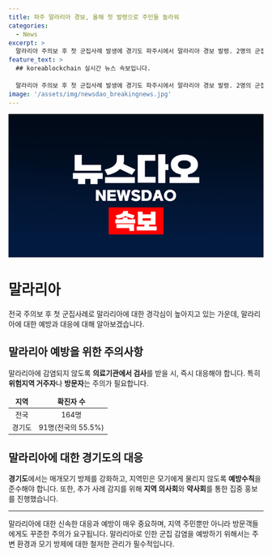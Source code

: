 ```yaml
---
title: 파주 말라리아 경보, 올해 첫 발령으로 주민들 놀라워
categories:
  - News
excerpt: >
  말라리아 주의보 후 첫 군집사례 발생에 경기도 파주시에서 말라리아 경보 발령. 2명의 군집사례 발생으로 인한 조치로, 지역사회 내 유행 차단을 위해 심층 역학조사 예정. 지역 의사회·약사회를 통한 집중 홍보, 매개 모기 집중 방제, 신속 진단검사와 예방약 제공 등 적극 수행 계획. 올해 국내 말라리아 환자는 164명으로, 경기도에서 91명 발생해 전국의 55.5% 차지. 보건건강국장은 매개모기 방제 강화와 예방수칙 준수를 당부했다.
feature_text: >
  ## koreablockchain 실시간 뉴스 속보입니다.

  말라리아 주의보 후 첫 군집사례 발생에 경기도 파주시에서 말라리아 경보 발령. 2명의 군집사례 발생으로 인한 조치로, 지역사회 내 유행 차단을 위해 심층 역학조사 예정. 지역 의사회·약사회를 통한 집중 홍보, 매개 모기 집중 방제, 신속 진단검사와 예방약 제공 등 적극 수행 계획. 올해 국내 말라리아 환자는 164명으로, 경기도에서 91명 발생해 전국의 55.5% 차지. 보건건강국장은 매개모기 방제 강화와 예방수칙 준수를 당부했다.
image: '/assets/img/newsdao_breakingnews.jpg'
---
```


<p><img src="/assets/img/newsdao_breakingnews.jpg" alt="koreablockchain 속보" /></p>

<h1 data-ke-size="size26"><b>말라리아</b></h1>

<p data-ke-size="size16">전국 주의보 후 첫 군집사례로 말라리아에 대한 경각심이 높아지고 있는 가운데, 말라리아에 대한 예방과 대응에 대해 알아보겠습니다.</p>

<h2 data-ke-size="size26">말라리아 예방을 위한 주의사항</h2>

<p data-ke-size="size16">말라리아에 감염되지 않도록 <b>의료기관에서 검사</b>를 받을 시, 즉시 대응해야 합니다. 특히 <b>위험지역 거주자</b>나 <b>방문자</b>는 주의가 필요합니다.</p>

<table>
<thead>
<tr>
<td style="text-align: center; height: 17px;"><b>지역</b></td>
<td style="text-align: center; height: 17px;"><b>확진자 수</b></td>
</tr>
</thead>
<tbody>
<tr>
<td style="text-align: center; height: 17px;">전국</td>
<td style="text-align: center; height: 17px;">164명</td>
</tr>
<tr>
<td style="text-align: center; height: 17px;">경기도</td>
<td style="text-align: center; height: 17px;">91명(전국의 55.5%)</td>
</tr>
</tbody>
</table>

<h2 data-ke-size="size26">말라리아에 대한 경기도의 대응</h2>

<p data-ke-size="size16"><b>경기도</b>에서는 매개모기 방제를 강화하고, 지역민은 모기에게 물리지 않도록 <b>예방수칙</b>을 준수해야 합니다. 또한, 추가 사례 감지를 위해 <b>지역 의사회</b>와 <b>약사회</b>를 통한 집중 홍보를 진행했습니다.</p>

<hr>

<p data-ke-size="size16">말라리아에 대한 신속한 대응과 예방이 매우 중요하며, 지역 주민뿐만 아니라 방문객들에게도 꾸준한 주의가 요구됩니다. 말라리아로 인한 군집 감염을 예방하기 위해서는 주변 환경과 모기 방제에 대한 철저한 관리가 필수적입니다.</p>

